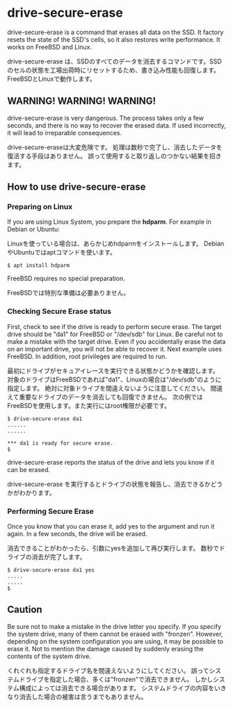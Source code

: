 # drive-secure-erase

drive-secure-erase is a command that erases all data on the SSD. It factory resets the state of the SSD's cells, so it also restores write performance. It works on FreeBSD and Linux.

drive-secure-erase は、SSDのすべてのデータを消去するコマンドです。SSDのセルの状態を工場出荷時にリセットするため、書き込み性能も回復します。FreeBSDとLinuxで動作します。

## WARNING! WARNING! WARNING!

drive-secure-erase is very dangerous.
The process takes only a few seconds, and there is no way to recover the erased data.
If used incorrectly, it will lead to irreparable consequences.

drive-secure-eraseは大変危険です。
処理は数秒で完了し、消去したデータを復活する手段はありません。
誤って使用すると取り返しのつかない結果を招きます。

## How to use drive-secure-erase

### Preparing on Linux

If you are using Linux System, you prepare the **hdparm**.
For example in Debian or Ubuntu:

Linuxを使っている場合は、あらかじめhdparmをインストールします。
DebianやUbuntuではaptコマンドを使います。

```code
$ apt install hdparm
```
FreeBSD requires no special preparation.

FreeBSDでは特別な準備は必要ありません。

### Checking Secure Erase status

First, check to see if the drive is ready to perform secure erase.
The target drive should be "da1" for FreeBSD or "/dev/sdb" for Linux.
Be careful not to make a mistake with the target drive.
Even if you accidentally erase the data on an important drive, you will not be able to recover it.
Next example uses FreeBSD. In addition, root privileges are required to run.

最初にドライブがセキュアイレースを実行できる状態かどうかを確認します。
対象のドライブはFreeBSDであれば"da1"、Linuxの場合は"/dev/sdb"のように指定します。
絶対に対象ドライブを間違えないように注意してください。
間違えて重要なドライブのデータを消去しても回復できません。
次の例ではFreeBSDを使用します。また実行にはroot権限が必要です。

```code
$ drive-secure-erase da1
......
......

*** da1 is ready for secure erase.
$ 
```

drive-secure-erase reports the status of the drive and lets you know if it can be erased.

drive-secure-erase を実行するとドライブの状態を報告し、消去できるかどうかがわかります。

### Performing Secure Erase

Once you know that you can erase it, add yes to the argument and run it again.
In a few seconds, the drive will be erased.

消去できることがわかったら、引数にyesを追加して再び実行します。
数秒でドライブの消去が完了します。

```code
$ drive-secure-erase da1 yes
.....
.....
$ 
```

## Caution

Be sure not to make a mistake in the drive letter you specify.
If you specify the system drive, many of them cannot be erased with "fronzen".
However, depending on the system configuration you are using, it may be possible to erase it.
Not to mention the damage caused by suddenly erasing the contents of the system drive.

くれぐれも指定するドライブ名を間違えないようにしてください。
誤ってシステムドライブを指定した場合、多くは"fronzen"で消去できません。
しかしシステム構成によっては消去できる場合があります。
システムドライブの内容をいきなり消去した場合の被害は言うまでもありません。
